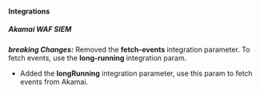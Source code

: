 
#### Integrations

##### Akamai WAF SIEM
***breaking Changes:*** Removed the **fetch-events** integration parameter. To fetch events, use the **long-running** integration param.

- Added the **longRunning** integration parameter, use this param to fetch events from Akamai.